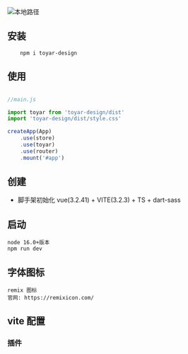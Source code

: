 ![本地路径](/dist/card.png "相对路径演示")

## 安装

```
    npm i toyar-design
```

## 使用

```JavaScript

//main.js

import toyar from 'toyar-design/dist'
import 'toyar-design/dist/style.css'

createApp(App)
    .use(store)
    .use(toyar)
    .use(router)
    .mount('#app')

```

## 创建

- 脚手架初始化 vue(3.2.41) + VITE(3.2.3) + TS + dart-sass

## 启动

    node 16.0+版本
    npm run dev

## 字体图标

    remix 图标
    官网: https://remixicon.com/

## vite 配置

### 插件
